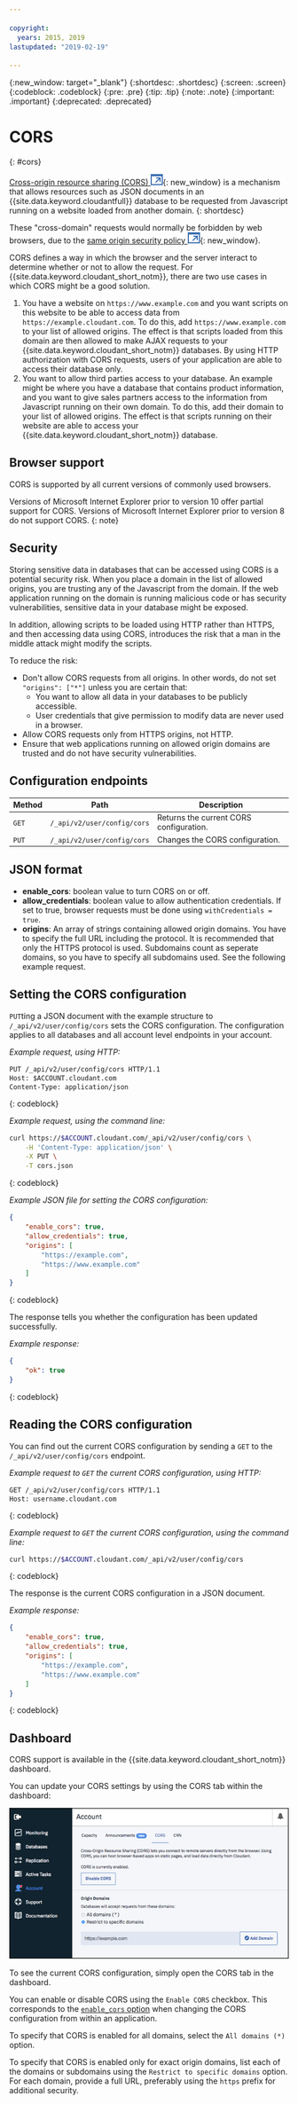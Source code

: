 ```yaml
---

copyright:
  years: 2015, 2019
lastupdated: "2019-02-19"

---
```


{:new_window: target="_blank"}
{:shortdesc: .shortdesc}
{:screen: .screen}
{:codeblock: .codeblock}
{:pre: .pre}
{:tip: .tip}
{:note: .note}
{:important: .important}
{:deprecated: .deprecated}

<!-- Acrolinx: 2019 -->

# CORS
{: #cors}

[Cross-origin resource sharing (CORS) ![External link icon](../images/launch-glyph.svg "External link icon")](http://www.w3.org/TR/cors/){: new_window} is a mechanism that allows resources
such as JSON documents in an {{site.data.keyword.cloudantfull}} database to be requested
from Javascript running on a website loaded from another domain.
{: shortdesc}

These "cross-domain" requests would normally be forbidden by web browsers,
due to the [same origin security policy ![External link icon](../images/launch-glyph.svg "External link icon")](http://en.wikipedia.org/wiki/Same-origin_policy){: new_window}.

CORS defines a way in which the browser and the server interact to determine whether or not to allow the request.
For {{site.data.keyword.cloudant_short_notm}},
there are two use cases in which CORS might be a good solution.

1.	You have a website on `https://www.example.com`
	and you want scripts on this website to be able to access data from `https://example.cloudant.com`.
	To do this,
	add `https://www.example.com` to your list of allowed origins.
	The effect is that scripts loaded from this domain are then
	allowed to make AJAX requests to your {{site.data.keyword.cloudant_short_notm}} databases.
	By using HTTP authorization with CORS requests,
	users of your application are able to access their database only.
2.	You want to allow third parties access to your database.
	An example might be where you have a database that contains product information,
	and you want to give sales partners access to the information from Javascript running on their own domain.
	To do this,
	add their domain to your list of allowed origins.
	The effect is that scripts running on their website are able to access your {{site.data.keyword.cloudant_short_notm}} database.

## Browser support

CORS is supported by all current versions of commonly used browsers.

Versions of Microsoft Internet Explorer prior to version 10 offer partial support for CORS. Versions of Microsoft Internet Explorer prior to version 8 do not support CORS.
{: note}

## Security

Storing sensitive data in databases that can be accessed using CORS is a potential security risk.
When you place a domain in the list of allowed origins,
you are trusting any of the Javascript from the domain.
If the web application running on the domain is running malicious code or has security vulnerabilities,
sensitive data in your database might be exposed.

In addition,
allowing scripts to be loaded using HTTP rather than HTTPS,
and then accessing data using CORS,
introduces the risk that a man in the middle attack might modify the scripts.

To reduce the risk:

-	Don't allow CORS requests from all origins.
	In other words,
	do not set `"origins": ["*"]` unless you are certain that:
	-	You want to allow all data in your databases to be publicly accessible.
	-	User credentials that give permission to modify data are never used in a browser.
-	Allow CORS requests only from HTTPS origins, not HTTP.
-	Ensure that web applications running on allowed origin domains are trusted
	and do not have security vulnerabilities.

## Configuration endpoints

Method | Path                        | Description
-------|-----------------------------|------------
`GET`  | `/_api/v2/user/config/cors` | Returns the current CORS configuration.
`PUT`  | `/_api/v2/user/config/cors` | Changes the CORS configuration.

## JSON format

-	**enable_cors**: boolean value to turn CORS on or off.
-	**allow_credentials**: boolean value to allow authentication credentials.
	If set to true,
	browser requests must be done using `withCredentials = true`.
-	**origins**: An array of strings containing allowed origin domains.
	You have to specify the full URL including the protocol.
	It is recommended that only the HTTPS protocol is used.
	Subdomains count as seperate domains,
	so you have to specify all subdomains used. See the following example request.

## Setting the CORS configuration

`PUT`ting a JSON document with the example structure to `/_api/v2/user/config/cors` sets the CORS configuration.
The configuration applies to all databases and all account level endpoints in your account.

_Example request, using HTTP:_

```http
PUT /_api/v2/user/config/cors HTTP/1.1
Host: $ACCOUNT.cloudant.com
Content-Type: application/json
```
{: codeblock}

_Example request, using the command line:_ 

```sh
curl https://$ACCOUNT.cloudant.com/_api/v2/user/config/cors \
	-H 'Content-Type: application/json' \
	-X PUT \
	-T cors.json
```
{: codeblock}

_Example JSON file for setting the CORS configuration:_

```json
{
	"enable_cors": true,
	"allow_credentials": true,
	"origins": [
		"https://example.com",
		"https://www.example.com"
	]
}
```
{: codeblock}

The response tells you whether the configuration has been updated successfully.

_Example response:_

```json
{
	"ok": true
}
```
{: codeblock}

## Reading the CORS configuration

You can find out the current CORS configuration by sending a `GET` to the `/_api/v2/user/config/cors` endpoint.

_Example request to `GET` the current CORS configuration, using HTTP:_

```http
GET /_api/v2/user/config/cors HTTP/1.1
Host: username.cloudant.com
```
{: codeblock}

_Example request to `GET` the current CORS configuration, using the command line:_

```sh
curl https://$ACCOUNT.cloudant.com/_api/v2/user/config/cors
```
{: codeblock}

The response is the current CORS configuration in a JSON document.

_Example response:_

```json
{
	"enable_cors": true,
	"allow_credentials": true,
	"origins": [
		"https://example.com",
		"https://www.example.com"
	]
}
```
{: codeblock}

## Dashboard

CORS support is available in the {{site.data.keyword.cloudant_short_notm}} dashboard.

You can update your CORS settings by using the CORS tab within the dashboard:

![CORS dashboard illustration](../images/corsdashboard.png)

To see the current CORS configuration,
simply open the CORS tab in the dashboard.

You can enable or disable CORS using the `Enable CORS` checkbox.
This corresponds to the [`enable_cors` option](#configuration-endpoints)
when changing the CORS configuration from within an application.

To specify that CORS is enabled for all domains,
select the `All domains (*)` option.

To specify that CORS is enabled only for exact origin domains,
list each of the domains or subdomains using the `Restrict to specific domains` option.
For each domain,
provide a full URL,
preferably using the `https` prefix for additional security.
